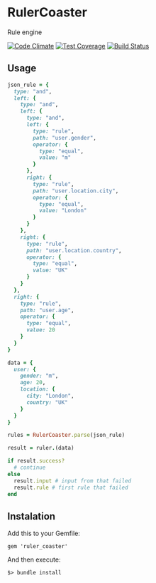 # RulerCoaster
Rule engine

[![Code Climate](https://codeclimate.com/github/Streetbees/ruler/badges/gpa.svg)](https://codeclimate.com/github/Streetbees/ruler)
[![Test Coverage](https://codeclimate.com/github/Streetbees/ruler/badges/coverage.svg)](https://codeclimate.com/github/Streetbees/ruler/coverage)
[![Build Status](https://travis-ci.org/Streetbees/ruler-coaster.svg?branch=master)](https://travis-ci.org/Streetbees/ruler-coaster)
## Usage

```ruby
json_rule = {
  type: "and",
  left: {
    type: "and",
    left: {
      type: "and",
      left: {
        type: "rule",
        path: "user.gender",
        operator: {
          type: "equal",
          value: "m"
        }
      },
      right: {
        type: "rule",
        path: "user.location.city",
        operator: {
          type: "equal",
          value: "London"
        }
      }
    },
    right: {
      type: "rule",
      path: "user.location.country",
      operator: {
        type: "equal",
        value: "UK"
      }
    }
  },
  right: {
    type: "rule",
    path: "user.age",
    operator: {
      type: "equal",
      value: 20
    }
  }
}
```

```ruby
data = {
  user: {
    gender: "m",
    age: 20,
    location: {
      city: "London",
      country: "UK"
    }
  }
}
```

```ruby
rules = RulerCoaster.parse(json_rule)

result = ruler.(data)

if result.success?
  # continue
else
  result.input # input from that failed
  result.rule # first rule that failed
end
```

## Instalation

Add this to your Gemfile:
```
gem 'ruler_coaster'
```

And then execute:

```
$> bundle install
```
